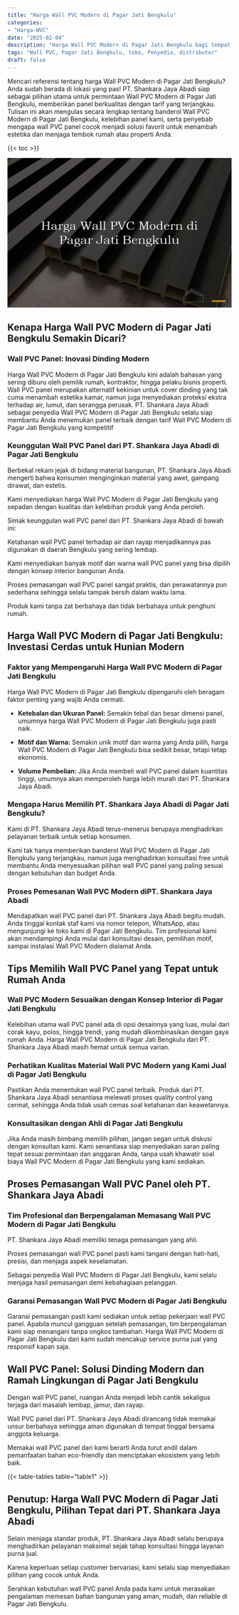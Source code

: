 ```yaml
---
title: "Harga Wall PVC Modern di Pagar Jati Bengkulu"
categories: 
- "Harga-WVC"
date: "2025-02-04"
description: "Harga Wall PVC Modern di Pagar Jati Bengkulu bagi tempat tinggal, office, serta gerai. Panel terbaik, pilihan motif, variasi warna modern, beserta jasa pemasangan oleh teknisi berpengalaman dan kepastian resmi!|Jasa penjualan Wall PVC Modern di Pagar Jati Bengkulu bagi kebutuhan rumah, office, maupun gerai, beserta produk berkualitas dan instalasi oleh tim berpengalaman serta kepastian resmi.|Alternatif Wall PVC Modern di Pagar Jati Bengkulu yang terpercaya bagi rumah, perkantoran, dan ritel, dengan material unggulan dan penempatan ditangani oleh tim berpengalaman serta jaminan resmi.|Distribusi Wall PVC Modern di Pagar Jati Bengkulu untuk hunian, office, serta ritel, dengan panel berkualitas dan pemasangan ditangani oleh tenaga ahli ahli, disertai dengan kepastian resmi.}"
tags: "Wall PVC, Pagar Jati Bengkulu, toko, Penyedia, distributor"
draft: false
---
```


Mencari referensi tentang harga Wall PVC Modern di Pagar Jati Bengkulu? Anda sudah berada di lokasi yang pas! PT. Shankara Jaya Abadi siap sebagai pilihan utama untuk permintaan Wall PVC Modern di Pagar Jati Bengkulu, memberikan panel berkualitas dengan tarif yang terjangkau. Tulisan ini akan mengulas secara lengkap tentang banderol Wall PVC Modern di Pagar Jati Bengkulu, kelebihan panel kami, serta penyebab mengapa wall PVC panel cocok menjadi solusi favorit untuk menambah estetika dan menjaga tembok rumah atau properti Anda.

{{< toc >}}

![Harga Wall PVC Modern di Pagar Jati Bengkulu](/images/Harga-WVC/Harga-Wall-PVC-Modern-di-Pagar-Jati-Bengkulu.png)


## Kenapa Harga Wall PVC Modern di Pagar Jati Bengkulu Semakin Dicari?

### Wall PVC Panel: Inovasi Dinding Modern

Harga Wall PVC Modern di Pagar Jati Bengkulu kini adalah bahasan yang sering diburu oleh pemilik rumah, kontraktor, hingga pelaku bisnis properti. Wall PVC panel merupakan alternatif kekinian untuk cover dinding yang tak cuma menambah estetika kamar, namun juga menyediakan proteksi ekstra terhadap air, lumut, dan serangga perusak. PT. Shankara Jaya Abadi sebagai penyedia Wall PVC Modern di Pagar Jati Bengkulu selalu siap membantu Anda menemukan panel terbaik dengan tarif Wall PVC Modern di Pagar Jati Bengkulu yang kompetitif

### Keunggulan Wall PVC Panel dari PT. Shankara Jaya Abadi di Pagar Jati Bengkulu

Berbekal rekam jejak di bidang material bangunan, PT. Shankara Jaya Abadi mengerti bahwa konsumen menginginkan material yang awet, gampang dirawat, dan estetis.

Kami menyediakan harga Wall PVC Modern di Pagar Jati Bengkulu yang sepadan dengan kualitas dan kelebihan produk yang Anda peroleh.

Simak keunggulan wall PVC panel dari PT. Shankara Jaya Abadi di bawah ini:

Ketahanan wall PVC panel terhadap air dan rayap menjadikannya pas digunakan di daerah Bengkulu yang sering lembap.

Kami menyediakan banyak motif dan warna wall PVC panel yang bisa dipilih dengan konsep interior bangunan Anda.

Proses pemasangan wall PVC panel sangat praktis, dan perawatannya pun sederhana sehingga selalu tampak bersih dalam waktu lama.

Produk kami tanpa zat berbahaya dan tidak berbahaya untuk penghuni rumah.

## Harga Wall PVC Modern di Pagar Jati Bengkulu: Investasi Cerdas untuk Hunian Modern

### Faktor yang Mempengaruhi Harga Wall PVC Modern di Pagar Jati Bengkulu

Harga Wall PVC Modern di Pagar Jati Bengkulu dipengaruhi oleh beragam faktor penting yang wajib Anda cermati.

- **Ketebalan dan Ukuran Panel:** Semakin tebal dan besar dimensi panel, umumnya harga Wall PVC Modern di Pagar Jati Bengkulu juga pasti naik.

- **Motif dan Warna:** Semakin unik motif dan warna yang Anda pilih, harga Wall PVC Modern di Pagar Jati Bengkulu bisa sedikit besar, tetapi tetap ekonomis.

- **Volume Pembelian:** Jika Anda membeli wall PVC panel dalam kuantitas tinggi, umumnya akan memperoleh harga lebih murah dari PT. Shankara Jaya Abadi.

### Mengapa Harus Memilih PT. Shankara Jaya Abadi di Pagar Jati Bengkulu?

Kami di PT. Shankara Jaya Abadi terus-menerus berupaya menghadirkan pelayanan terbaik untuk setiap konsumen.

Kami tak hanya memberikan banderol Wall PVC Modern di Pagar Jati Bengkulu yang terjangkau, namun juga menghadirkan konsultasi free untuk membantu Anda menyesuaikan pilihan wall PVC panel yang paling sesuai dengan kebutuhan dan budget Anda.

### Proses Pemesanan Wall PVC Modern diPT. Shankara Jaya Abadi

Mendapatkan wall PVC panel dari PT. Shankara Jaya Abadi begitu mudah. Anda tinggal kontak staf kami via nomor telepon, WhatsApp, atau mengunjungi ke toko kami di Pagar Jati Bengkulu. Tim profesional kami akan mendampingi Anda mulai dari konsultasi desain, pemilihan motif, sampai instalasi Wall PVC Modern dialamat Anda.

## Tips Memilih Wall PVC Panel yang Tepat untuk Rumah Anda

### Wall PVC Modern Sesuaikan dengan Konsep Interior di Pagar Jati Bengkulu

Kelebihan utama wall PVC panel ada di opsi desainnya yang luas, mulai dari corak kayu, polos, hingga trendi, yang mudah dikombinasikan dengan gaya rumah Anda. Harga Wall PVC Modern di Pagar Jati Bengkulu dari PT. Shankara Jaya Abadi masih hemat untuk semua varian.

### Perhatikan Kualitas Material Wall PVC Modern yang Kami Jual di Pagar Jati Bengkulu

Pastikan Anda menentukan wall PVC panel terbaik. Produk dari PT. Shankara Jaya Abadi senantiasa melewati proses quality control yang cermat, sehingga Anda tidak usah cemas soal ketahanan dan keawetannya.

### Konsultasikan dengan Ahli di Pagar Jati Bengkulu

Jika Anda masih bimbang memilih pilihan, jangan segan untuk diskusi dengan konsultan kami. Kami senantiasa siap menyediakan saran paling tepat sesuai permintaan dan anggaran Anda, tanpa usah khawatir soal biaya Wall PVC Modern di Pagar Jati Bengkulu yang kami sediakan.

## Proses Pemasangan Wall PVC Panel oleh PT. Shankara Jaya Abadi

### Tim Profesional dan Berpengalaman Memasang Wall PVC Modern di Pagar Jati Bengkulu

PT. Shankara Jaya Abadi memiliki tenaga pemasangan yang ahli.

Proses pemasangan wall PVC panel pasti kami tangani dengan hati-hati, presisi, dan menjaga aspek keselamatan.

Sebagai penyedia Wall PVC Modern di Pagar Jati Bengkulu, kami selalu menjaga hasil pemasangan demi kebahagiaan pelanggan.

### Garansi Pemasangan Wall PVC Modern di Pagar Jati Bengkulu

Garansi pemasangan pasti kami sediakan untuk setiap pekerjaan wall PVC panel. Apabila muncul gangguan setelah pemasangan, tim berpengalaman kami siap menangani tanpa ongkos tambahan. Harga Wall PVC Modern di Pagar Jati Bengkulu dari kami sudah mencakup service purna jual yang responsif kapan saja.

## Wall PVC Panel: Solusi Dinding Modern dan Ramah Lingkungan di Pagar Jati Bengkulu

Dengan wall PVC panel, ruangan Anda menjadi lebih cantik sekaligus terjaga dari masalah lembap, jamur, dan rayap.

Wall PVC panel dari PT. Shankara Jaya Abadi dirancang tidak memakai unsur berbahaya sehingga aman digunakan di tempat tinggal bersama anggota keluarga.

Memakai wall PVC panel dari kami berarti Anda turut andil dalam pemanfaatan bahan eco-friendly dan menciptakan ekosistem yang lebih baik.

{{< table-tables table="table1" >}}

## Penutup: Harga Wall PVC Modern di Pagar Jati Bengkulu, Pilihan Tepat dari PT. Shankara Jaya Abadi

Selain menjaga standar produk, PT. Shankara Jaya Abadi selalu berupaya menghadirkan pelayanan maksimal sejak tahap konsultasi hingga layanan purna jual.

Karena keperluan setiap customer bervariasi, kami selalu siap menyediakan pilihan yang cocok untuk Anda.

Serahkan kebutuhan wall PVC panel Anda pada kami untuk merasakan pengalaman memesan bahan bangunan yang aman, mudah, dan reliable di Pagar Jati Bengkulu.
